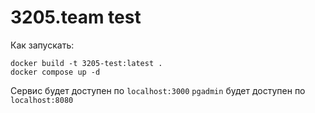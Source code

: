 # 3205.team test

Как запускать:

```shell
docker build -t 3205-test:latest .
docker compose up -d
```

Сервис будет доступен по `localhost:3000`
`pgadmin` будет доступен по `localhost:8080`
